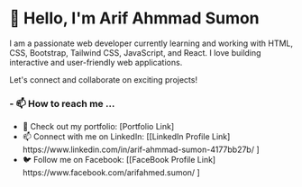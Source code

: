 


 <h1>👋 Hello, I'm Arif Ahmmad Sumon</h1>
        <p>I am a passionate web developer currently learning and working with HTML, CSS, Bootstrap, Tailwind CSS, JavaScript, and React. I love building interactive and user-friendly web applications.</p>
        <p>Let's connect and collaborate on exciting projects!</p>
        <h3>- 📫 How to reach me ...</h3>
        <ul>
            <li>🚀 Check out my portfolio: [Portfolio Link]</li>
            <li>📫 Connect with me on LinkedIn: [[LinkedIn Profile Link] https://www.linkedin.com/in/arif-ahmmad-sumon-4177bb27b/ ]</li>
            <li>🐦 Follow me on Facebook: [[FaceBook Profile Link] https://www.facebook.com/arifahmed.sumon/ ]</li>
        </ul>    
